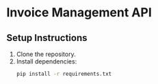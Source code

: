 # Invoice Management API

## Setup Instructions

1. Clone the repository.
2. Install dependencies:
   ```bash
   pip install -r requirements.txt

